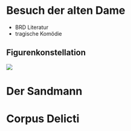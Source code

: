 # Besuch der alten Dame

- BRD Literatur
- tragische Komödie

## Figurenkonstellation

![](../Working%20Materials/Besuch%20der%20alten%20Dame/Figurenkonstellation.png)

# Der Sandmann
# Corpus Delicti